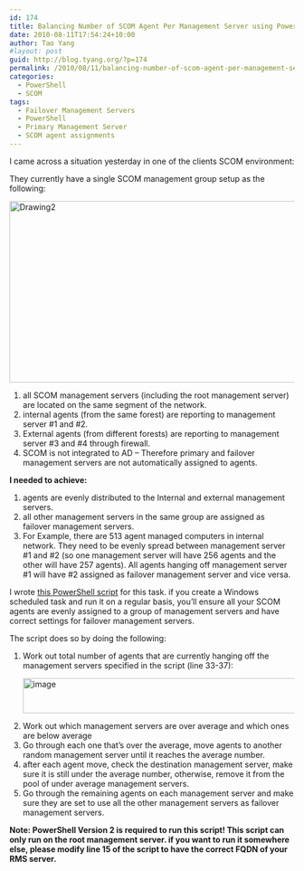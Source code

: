 ```yaml
---
id: 174
title: Balancing Number of SCOM Agent Per Management Server using PowerShell
date: 2010-08-11T17:54:24+10:00
author: Tao Yang
#layout: post
guid: http://blog.tyang.org/?p=174
permalink: /2010/08/11/balancing-number-of-scom-agent-per-management-server-using-powershell/
categories:
  - PowerShell
  - SCOM
tags:
  - Failover Management Servers
  - PowerShell
  - Primary Management Server
  - SCOM agent assignments
---
```

I came across a situation yesterday in one of the clients SCOM environment:

They currently have a single SCOM management group setup as the following:

<a href="http://blog.tyang.org/wp-content/uploads/2010/08/Drawing2.jpg"><img style="border: 0px;" src="http://blog.tyang.org/wp-content/uploads/2010/08/Drawing2_thumb.jpg" border="0" alt="Drawing2" width="551" height="321" /></a>
<ol>
	<li>all SCOM management servers (including the root management server) are located on the same segment of the network.</li>
	<li>internal agents (from the same forest) are reporting to management server #1 and #2.</li>
	<li>External agents (from different forests) are reporting to management server #3 and #4 through firewall.</li>
	<li>SCOM is not integrated to AD – Therefore primary and failover management servers are not automatically assigned to agents.</li>
</ol>
<strong>I needed to achieve:</strong>
<ol>
	<li>agents are evenly distributed to the Internal and external management servers.</li>
	<li>all other management servers in the same group are assigned as failover management servers.</li>
	<li>For Example, there are 513 agent managed computers in internal network. They need to be evenly spread between management server #1 and #2 (so one management server will have 256 agents and the other will have 257 agents). All agents hanging off management server #1 will have #2 assigned as failover management server and vice versa.</li>
</ol>
I wrote <a href="http://blog.tyang.org/wp-content/uploads/2010/08/Balance-ManagementServers.zip">this PowerShell script</a> for this task. if you create a Windows scheduled task and run it on a regular basis, you’ll ensure all your SCOM agents are evenly assigned to a group of management servers and have correct settings for failover management servers.

The script does so by doing the following:
<ol>
	<li>Work out total number of agents that are currently hanging off the management servers specified in the script (line 33-37):</li>
	<p />
	<a href="http://blog.tyang.org/wp-content/uploads/2010/08/image.png"><img style="border: 0px;" src="http://blog.tyang.org/wp-content/uploads/2010/08/image_thumb.png" border="0" alt="image" width="580" height="62" /></a>
	<li>Work out which management servers are over average and which ones are below average</li>
	<li>Go through each one that’s over the average, move agents to another random management server until it reaches the average number.</li>
	<li>after each agent move, check the destination management server, make sure it is still under the average number, otherwise, remove it from the pool of under average management servers.</li>
	<li>Go through the remaining agents on each management server and make sure they are set to use all the other management servers as failover management servers.</li>
</ol>
<strong>Note: PowerShell Version 2 is required to run this script! This script can only run on the root management server. if you want to run it somewhere else, please modify line 15 of the script to have the correct FQDN of your RMS server.</strong>